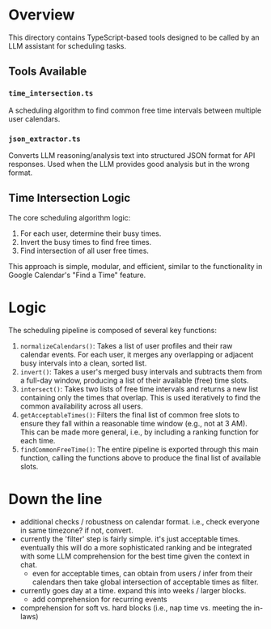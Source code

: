 # Overview
This directory contains TypeScript-based tools designed to be called by an LLM assistant for scheduling tasks.

## Tools Available

### `time_intersection.ts`
A scheduling algorithm to find common free time intervals between multiple user calendars.

### `json_extractor.ts`
Converts LLM reasoning/analysis text into structured JSON format for API responses. Used when the LLM provides good analysis but in the wrong format.

## Time Intersection Logic
The core scheduling algorithm logic:  
1) For each user, determine their busy times. 
2) Invert the busy times to find free times. 
3) Find intersection of all user free times. 

This approach is simple, modular, and efficient, similar to the functionality in Google Calendar's "Find a Time" feature.

# Logic
The scheduling pipeline is composed of several key functions:
1) `normalizeCalendars()`: Takes a list of user profiles and their raw calendar events. For each user, it merges any overlapping or adjacent busy intervals into a clean, sorted list.
2) `invert()`: Takes a user's merged busy intervals and subtracts them from a full-day window, producing a list of their available (free) time slots.
3) `intersect()`: Takes two lists of free time intervals and returns a new list containing only the times that overlap. This is used iteratively to find the common availability across all users.
4) `getAcceptableTimes()`: Filters the final list of common free slots to ensure they fall within a reasonable time window (e.g., not at 3 AM). This can be made more general, i.e., by including a ranking function for each time.
5) `findCommonFreeTime()`: The entire pipeline is exported through this main function, calling the functions above to produce the final list of available slots.

# Down the line
- additional checks / robustness on calendar format. i.e., check everyone in same timezone? if not, convert. 
- currently the 'filter' step is fairly simple. it's just acceptable times. eventually this will do a more sophisticated ranking and be integrated with some LLM comprehension for the best time given the context in chat. 
    - even for acceptable times, can obtain from users / infer from their calendars then take global intersection of acceptable times as filter.
- currently goes day at a time. expand this into weeks / larger blocks. 
    - add comprehension for recurring events
- comprehension for soft vs. hard blocks (i.e., nap time vs. meeting the in-laws)